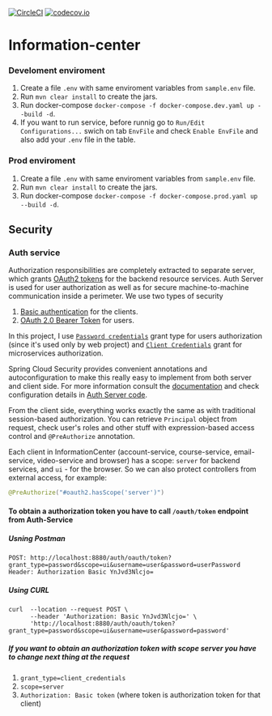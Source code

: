 [![CircleCI](https://circleci.com/gh/kolyaattila/information-center/tree/master.svg)](https://circleci.com/gh/kolyaattila/information-center/tree/master)
[![codecov.io](https://codecov.io/gh/kolyaattila/information-center/branch/master/graphs/badge.svg)](https://codecov.io/gh/kolyaattila/information-center/branch/master)

# Information-center

### Develoment enviroment

1. Create a file `.env` with same enviroment variables from `sample.env` file.
2. Run `mvn clear install` to create the jars.
3. Run docker-compose `docker-compose -f docker-compose.dev.yaml up --build -d`.
4. If you want to run service, before runnig go to `Run/Edit Configurations...` swich on tab `EnvFile` and check `Enable EnvFile` and also add your `.env` file in the table. 

### Prod enviroment

1. Create a file `.env` with same enviroment variables from `sample.env` file.
2. Run `mvn clear install` to create the jars.
3. Run docker-compose `docker-compose -f docker-compose.prod.yaml up --build -d`.


## Security

### Auth service
Authorization responsibilities are completely extracted to separate server, which grants [OAuth2 tokens](https://tools.ietf.org/html/rfc6749) for the backend resource services. Auth Server is used for user authorization as well as for secure machine-to-machine communication inside a perimeter.
We use two types of security

1. [Basic authentication](https://en.wikipedia.org/wiki/Basic_access_authentication) for the clients.
2. [OAuth 2.0 Bearer Token](https://www.oauth.com/oauth2-servers/access-tokens/) for users.


In this project, I use [`Password credentials`](https://tools.ietf.org/html/rfc6749#section-4.3) grant type for users authorization (since it's used only by web project) and [`Client Credentials`](https://tools.ietf.org/html/rfc6749#section-4.4) grant for microservices authorization.

Spring Cloud Security provides convenient annotations and autoconfiguration to make this really easy to implement from both server and client side. For more information consult the [documentation](http://cloud.spring.io/spring-cloud-security/spring-cloud-security.html) and check configuration details in [Auth Server code]().

From the client side, everything works exactly the same as with traditional session-based authorization. You can retrieve `Principal` object from request, check user's roles and other stuff with expression-based access control and `@PreAuthorize` annotation.

Each client in InformationCenter (account-service, course-service, email-service, video-service and browser) has a scope: `server` for backend services, and `ui` - for the browser. So we can also protect controllers from external access, for example:

``` java
@PreAuthorize("#oauth2.hasScope('server')")
```

#### To obtain a authorization token you have to call `/oauth/token` endpoint from Auth-Service

##### Usning Postman
```
POST: http://localhost:8880/auth/oauth/token?grant_type=password&scope=ui&username=user&password=userPassword
Header: Authorization Basic YnJvd3Nlcjo=
```
##### Using CURL
```
curl  --location --request POST \
      --header 'Authorization: Basic YnJvd3Nlcjo=' \
      'http://localhost:8880/auth/oauth/token?grant_type=password&scope=ui&username=user&password=password'
```
##### If you want to obtain an authorization token with scope server you have to change next thing at the request

  1. `grant_type=client_credentials`
  2. `scope=server`
  3. `Authorization: Basic token` (where token is authorization token for that client)

